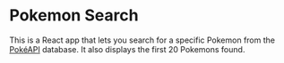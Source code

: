 # Pokemon Search 

This is a React app that lets you search for a specific Pokemon from the [PokéAPI](https://pokeapi.co/) database.
It also displays the first 20 Pokemons found.
